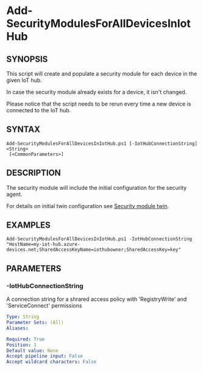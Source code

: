# Add-SecurityModulesForAllDevicesInIotHub

## SYNOPSIS
This script will create and populate a security module for each device in the given IoT hub.

In case the security module already exists for a device, it isn't changed.

Please notice that the script needs to be rerun every time a new device is connected to the IoT hub.

## SYNTAX

```
Add-SecurityModulesForAllDevicesInIotHub.ps1 [-IotHubConnectionString] <String>
 [<CommonParameters>]
```

## DESCRIPTION
The security module will include the initial configuration for the security agent.

For details on initial twin configuration see [Security module twin](/security_module_twin/azureiotsecurity_default.json).

## EXAMPLES

```
Add-SecurityModulesForAllDevicesInIotHub.ps1 -IotHubConnectionString "HostName=my-iot-hub.azure-devices.net;SharedAccessKeyName=iothubowner;SharedAccessKey=key" 
```

## PARAMETERS

### -IotHubConnectionString
A connection string for a shrared access policy with 'RegistryWrite' and 'ServiceConnect' permissions

```yaml
Type: String
Parameter Sets: (All)
Aliases:

Required: True
Position: 1
Default value: None
Accept pipeline input: False
Accept wildcard characters: False
```